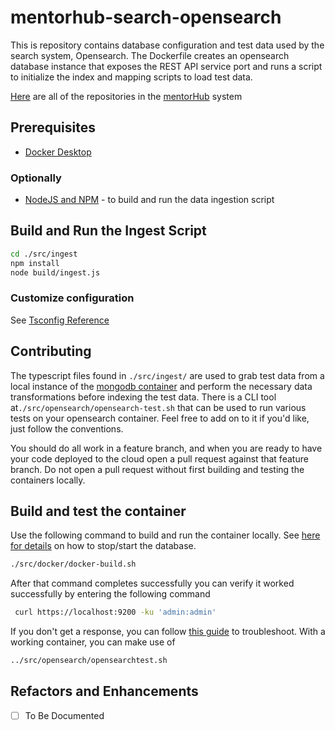 # mentorhub-search-opensearch

This is repository contains database configuration and test data used by the search system, Opensearch. The Dockerfile creates an opensearch database instance that exposes the REST API service port and runs a script to initialize the index and mapping scripts to load test data.

[Here](https://github.com/orgs/agile-learning-institute/repositories?q=mentorhub-&type=all&sort=name) are all of the repositories in the [mentorHub](https://github.com/agile-learning-institute/mentorhub/tree/main) system

## Prerequisites

- [Docker Desktop](https://www.docker.com/products/docker-desktop/)

### Optionally
- [NodeJS and NPM](https://docs.npmjs.com/downloading-and-installing-node-js-and-npm) - to build and run the data ingestion script

## Build and Run the Ingest Script
```bash
cd ./src/ingest
npm install
node build/ingest.js
```
### Customize configuration

See [Tsconfig Reference](https://www.typescriptlang.org/tsconfig)

## Contributing

The typescript files found in `./src/ingest/` are used to grab test data from a local instance of the [mongodb container](https://github.com/agile-learning-institute/mentorHub-mongodb/tree/main?tab=readme-ov-file) and perform the necessary data transformations before indexing the test data. There is a CLI tool at```./src/opensearch/opensearch-test.sh``` that can be used to run various tests on your opensearch container. Feel free to add on to it if you'd like, just follow the conventions.

You should do all work in a feature branch, and when you are ready to have your code deployed to the cloud open a pull request against that feature branch. Do not open a pull request without first building and testing the containers locally.


## Build and test the container

Use the following command to build and run the container locally. See [here for details](https://github.com/agile-learning-institute/mentorhub/blob/main/docker-compose/README.md) on how to stop/start the database.

```bash
./src/docker/docker-build.sh
```

After that command completes successfully you can verify it worked successfully by entering the following command

```bash
 curl https://localhost:9200 -ku 'admin:admin'
```

If you don't get a response, you can follow [this guide](https://opensearch.org/docs/latest/install-and-configure/install-opensearch/docker/) to troubleshoot.
With a working container, you can make use of 
```bash
../src/opensearch/opensearchtest.sh
```

## Refactors and Enhancements

- [ ] To Be Documented

